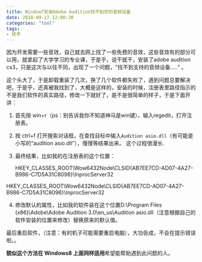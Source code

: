 ```yaml
---
title: Window7安装Adobe Audition找不到您的音频设备
date: 2018-09-27 12:00:30
categories: "tool"
tags:
- 技术
---
```


因为开发需要一些音效，自己就去网上找了一些免费的音效，这些音效有的部分可以用，就拿起了大学学习的专业课，于是乎，说干就干，安装了adobe audition cs3，只是这次与以往不同，出现了一个问题，“找不到支持的音频设备.....” 。

<!-- more -->

这个头大了，于是卸载重装了几次，换了几个软件都失败了，遇到问题总要解决吧，于是乎，还真被我找到了，大概是这样的，安装的时候，注册表里路径指示的不是我们软件的真实路径，修改一下就好了，是不是很简单的样子，于是下面开讲：

1. 首先按  win+r（ps：别告诉我你不知道神马是win键），输入regedit，打开注册表。

2. 按  ctrl+f  打开搜索对话框，在查找目标中输入`Audition asio.dll`（有可能是小写的“audition asio.dll”），慢慢等结果出来。 这个过程很漫长.

3. 最终结果，比如我的在注册表的这个位置：

   HKEY_CLASSES_ROOT\Wow6432Node\CLSID\{AB7EE7CD-AD07-4A27-B986-C7D5A31C8098}\InprocServer32

HKEY_CLASSES_ROOT\Wow6432Node\CLSID\{AB7EE7CD-AD07-4A27-B986-C7D5A31C8098}\InprocServer32

4. 修改默认的属性，比如我的软件装在这个位置D:\Program Files (x86)\Adobe\Adobe Audition 3.0\en_us\Audition asio.dll（注意根据自己的软件安装的位置来修改）替换原来的默认值。

最后重启软件，（注意：有的机子可能需要重启电脑），大功告成，不会在提示错误啦。。

**貌似这个方法在 Windows8 上面同样适用**希望能帮助遇到此问题的人。

